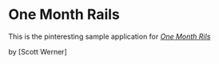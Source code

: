 # One Month Rails 

This is the pinteresting sample application for 
[*One Month Rils*](http://onemonthrails.com)

by [Scott Werner]